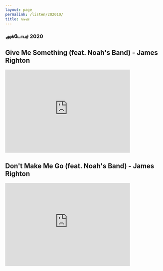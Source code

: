 ```yaml
---
layout: page
permalink: /listen/202010/
title: செவி
---
```


### அக்டோபர் 2020

## Give Me Something (feat. Noah's Band) - James Righton

<iframe width="400" height="267" src="https://www.youtube.com/embed/Skgjs1dOQIo" frameborder="0" allow="accelerometer; autoplay; clipboard-write; encrypted-media; gyroscope; picture-in-picture" allowfullscreen></iframe>

## Don't Make Me Go (feat. Noah's Band) - James Righton

<iframe width="400" height="267" src="https://www.youtube.com/embed/zltDbG9cHg8" frameborder="0" allow="accelerometer; autoplay; clipboard-write; encrypted-media; gyroscope; picture-in-picture" allowfullscreen></iframe>
<br>